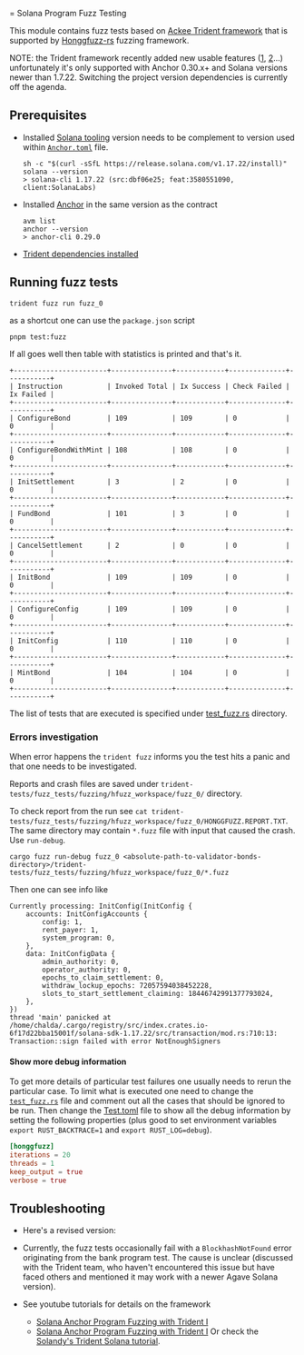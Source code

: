 = Solana Program Fuzz Testing

This module contains fuzz tests based on
[Ackee Trident framework](https://ackee.xyz/trident/docs/latest/getting-started/getting-started/)
that is supported by [Honggfuzz-rs](https://github.com/google/honggfuzz) fuzzing framework.

NOTE: the Trident framework recently added new usable features
      ([1](https://github.com/Ackee-Blockchain/trident/pull/220), [2](https://github.com/Ackee-Blockchain/trident/pull/217)...)
      unfortunately it's only supported with Anchor 0.30.x+ and Solana versions newer than 1.7.22.
      Switching the project version dependencies is currently off the agenda.

## Prerequisites

- Installed [Solana tooling](https://solana.com/docs/intro/installation)
  version needs to be complement to version used within [`Anchor.toml`](../Anchor.toml) file.
  ```shell
  sh -c "$(curl -sSfL https://release.solana.com/v1.17.22/install)"
  solana --version
  > solana-cli 1.17.22 (src:dbf06e25; feat:3580551090, client:SolanaLabs)
  ```
- Installed [Anchor](https://www.anchor-lang.com/docs/installation) in the same version as the contract
  ```shell
  avm list
  anchor --version
  > anchor-cli 0.29.0
  ```
- [Trident dependencies installed](https://ackee.xyz/trident/docs/latest/getting-started/getting-started/#install-system-dependencies)

## Running fuzz tests

```shell
trident fuzz run fuzz_0
```

as a shortcut one can use the `package.json` script

```shell
pnpm test:fuzz
```

If all goes well then table with statistics is printed and that's it.

```
+-----------------------+---------------+------------+--------------+-----------+
| Instruction           | Invoked Total | Ix Success | Check Failed | Ix Failed |
+-----------------------+---------------+------------+--------------+-----------+
| ConfigureBond         | 109           | 109        | 0            | 0         |
+-----------------------+---------------+------------+--------------+-----------+
| ConfigureBondWithMint | 108           | 108        | 0            | 0         |
+-----------------------+---------------+------------+--------------+-----------+
| InitSettlement        | 3             | 2          | 0            | 0         |
+-----------------------+---------------+------------+--------------+-----------+
| FundBond              | 101           | 3          | 0            | 0         |
+-----------------------+---------------+------------+--------------+-----------+
| CancelSettlement      | 2             | 0          | 0            | 0         |
+-----------------------+---------------+------------+--------------+-----------+
| InitBond              | 109           | 109        | 0            | 0         |
+-----------------------+---------------+------------+--------------+-----------+
| ConfigureConfig       | 109           | 109        | 0            | 0         |
+-----------------------+---------------+------------+--------------+-----------+
| InitConfig            | 110           | 110        | 0            | 0         |
+-----------------------+---------------+------------+--------------+-----------+
| MintBond              | 104           | 104        | 0            | 0         |
+-----------------------+---------------+------------+--------------+-----------+
```

The list of tests that are executed is specified under [test_fuzz.rs](./fuzz_tests/fuzz_0/test_fuzz.rs) directory.

### Errors investigation

When error happens the `trident fuzz` informs you the test hits a panic
and that one needs to be investigated.

Reports and crash files are saved under `trident-tests/fuzz_tests/fuzzing/hfuzz_workspace/fuzz_0/` directory.

To check report from the run see
`cat trident-tests/fuzz_tests/fuzzing/hfuzz_workspace/fuzz_0/HONGGFUZZ.REPORT.TXT`.
The same directory may contain `*.fuzz` file with input that caused the crash.
Use `run-debug`.

```shell
cargo fuzz run-debug fuzz_0 <absolute-path-to-validator-bonds-directory>/trident-tests/fuzz_tests/fuzzing/hfuzz_workspace/fuzz_0/*.fuzz
```

Then one can see info like

```
Currently processing: InitConfig(InitConfig {
    accounts: InitConfigAccounts {
        config: 1,
        rent_payer: 1,
        system_program: 0,
    },
    data: InitConfigData {
        admin_authority: 0,
        operator_authority: 0,
        epochs_to_claim_settlement: 0,
        withdraw_lockup_epochs: 72057594038452228,
        slots_to_start_settlement_claiming: 18446742991377793024,
    },
})
thread 'main' panicked at /home/chalda/.cargo/registry/src/index.crates.io-6f17d22bba15001f/solana-sdk-1.17.22/src/transaction/mod.rs:710:13:
Transaction::sign failed with error NotEnoughSigners
```

#### Show more debug information

To get more details of particular test failures one usually needs to rerun the particular case.
To limit what is executed one need to change the [`test_fuzz.rs`](./fuzz_tests/fuzz_0/test_fuzz.rs) file
and comment out all the cases that should be ignored to be run.
Then change the [Test.toml](../Trident.toml) file to show all the debug information by setting the following properties
(plus good to set environment variables `export RUST_BACKTRACE=1` and `export RUST_LOG=debug`).

```toml
[honggfuzz]
iterations = 20
threads = 1
keep_output = true
verbose = true
```

## Troubleshooting

- Here's a revised version:

- Currently, the fuzz tests occasionally fail with a `BlockhashNotFound` error originating from the bank program test.
  The cause is unclear (discussed with the Trident team, who haven't encountered this issue but have faced others
  and mentioned it may work with a newer Agave Solana version).

- See youtube tutorials for details on the framework
    - [Solana Anchor Program Fuzzing with Trident I](https://www.youtube.com/watch?v=5JRVnxGW8kc)
    - [Solana Anchor Program Fuzzing with Trident I](https://www.youtube.com/watch?v=gMk6hm0x44M)
      Or check the [Solandy's Trident Solana tutorial](https://www.youtube.com/watch?v=gZo45atKgug).

